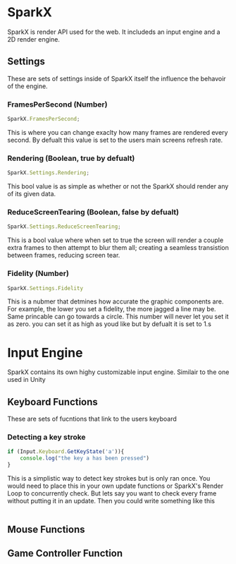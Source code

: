 # SparkX
SparkX is render API used for the web. It includeds an input engine and a 2D render engine.
## Settings
These are sets of settings inside of SparkX itself the influence the behavoir of the engine.
### FramesPerSecond (Number)
```JavaScript
SparkX.FramesPerSecond;
```
This is where you can change exaclty how many frames are rendered every second. By defualt this value is set to the users main screens refresh rate.
### Rendering (Boolean, true by defualt)
```JavaScript
SparkX.Settings.Rendering;
```
This bool value is as simple as whether or not the SparkX should render any of its given data.
### ReduceScreenTearing (Boolean, false by defualt)
```JavaScript
SparkX.Settings.ReduceScreenTearing;
```
This is a bool value where when set to true the screen will render a couple extra frames to then attempt to blur them all; creating a seamless transistion between frames, reducing screen tear.
### Fidelity (Number)
```JavaScript
SparkX.Settings.Fidelity
```
This is a nubmer that detmines how accurate the graphic components are. For example, the lower you set a fidelity, the more jagged a line may be. Same princable can go towards a circle. This number will never let you set it as zero. you can set it as high as youd like but by defualt it is set to 1.s


# Input Engine
SparkX contains its own highy customizable input engine. Similair to the one used in Unity
## Keyboard Functions
These are sets of fucntions that link to the users keyboard
### Detecting a key stroke
```JavaScript
if (Input.Keyboard.GetKeyState('a')){
    console.log("the key a has been pressed")
} 
```
This is a simplistic way to detect key strokes but is only ran once. You would need to place this in your own update functions or SparkX's Render Loop to concurrently check. But lets say you want to check every frame without putting it in an update. Then you could write something like this

```JavaScript

```
## Mouse Functions
## Game Controller Function